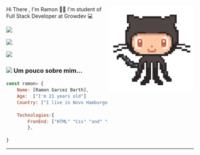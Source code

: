 <img align='right' src="https://raw.githubusercontent.com/iCharlesZ/FigureBed/master/img/octocat.gif" width="230">
Hi There , I'm Ramon 👋🏻
 I'm student of Full Stack Developer at Growdev 💻
<br>


<p>
 <a href="https://www.linkedin.com/in/ramon-barth-73a6301a2/" alt="Linkedin">
  <img src="https://img.shields.io/badge/-Linkedin-0e76a8?style=flat-square&logo=Linkedin&logoColor=white&link=https://www.linkedin.com/in/ramon-barth-73a6301a2/" /></a>
</p>
<p>
  <a href="https://mail.google.com/mail/u/1/#inbox?compose=new" alt="Gmail">
  <img src="https://img.shields.io/badge/-Gmail-FF0000?style=flat-square&labelColor=FF0000&logo=gmail&logoColor=white&link=https://mail.google.com/mail/u/1/#inbox?compose=new" /></a>
</p>


<p>
<a href="https://www.instagram.com/ramonbarth/" alt="Instagram">
  <img src="https://img.shields.io/badge/-Instagram-DF0174?style=flat-square&labelColor=DF0174&logo=instagram&logoColor=white&link=https://www.instagram.com/ramonbarth/"/></a>
</p>  


### <img src="https://media.giphy.com/media/VgCDAzcKvsR6OM0uWg/giphy.gif" width="50"> Um pouco sobre mim...  

```javascript
const ramon= {
    Name: [Ramon Garcez Barth],
    Age:  ["I'm 21 years old"]
    Country: ["I live in Novo Hamburgo -RS Brasil",
   
    Technologies:{
        FronEnd: ["HTML" "Css" "and" "JavaScript"],
        },

}
```

---
